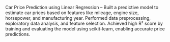Car Price Prediction using Linear Regression – Built a predictive model to estimate car prices based on features like mileage, engine size, horsepower, and manufacturing year. Performed data preprocessing, exploratory data analysis, and feature selection. Achieved high R² score by training and evaluating the model using scikit-learn, enabling accurate price predictions.
